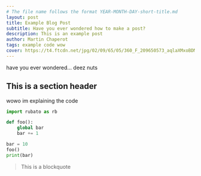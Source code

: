 ```yaml
---
# The file name follows the format YEAR-MONTH-DAY-short-title.md
layout: post
title: Example Blog Post
subtitle: Have you ever wondered how to make a post?
description: This is an example post
author: Martin Chaperot
tags: example code wow
cover: https://t4.ftcdn.net/jpg/02/09/65/05/360_F_209650573_aqlaXMxoBDMaXck0WQmnBryltJIwpK6F.jpg
---
```


have you ever wondered... deez nuts

## This is a section header

wowo im explaining the code

```python
import rubato as rb

def foo():
    global bar
    bar += 1

bar = 10
foo()
print(bar)
```

> This is a blockquote
